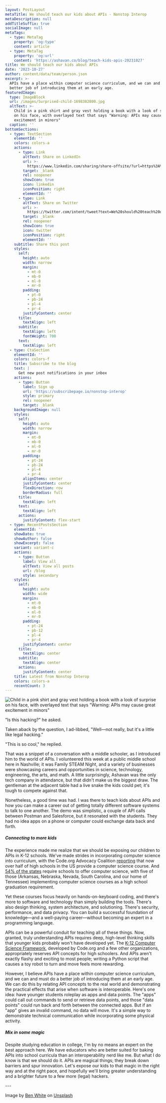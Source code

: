 ```yaml
---
layout: PostLayout
metaTitle: We should teach our kids about APIs - Nonstop Interop
metaDescription: null
addTitleSuffix: true
socialImage: null
metaTags:
  - type: MetaTag
    property: 'og:type'
    content: article
  - type: MetaTag
    property: 'og:url'
    content: 'https://ashavan.co/blog/teach-kids-apis-20231027'
title: We should teach our kids about APIs
date: '2023-10-27'
author: content/data/team/person.json
excerpt: >-
  APIs have a place within computer science curriculum, and we can and must do a
  better job of introducing them at an early age.
featuredImage:
  type: ImageBlock
  url: /images/Surprised-child-1698382800.jpg
  altText: >-
    Child in a pink shirt and gray vest holding a book with a look of surprise
    on his face, with overlayed text that says "Warning: APIs may cause great
    excitement in minors"
  caption: ''
bottomSections:
  - type: TextSection
    elementId: ''
    colors: colors-a
    actions:
      - type: Link
        altText: Share on LinkedIn
        url: >-
          https://www.linkedin.com/sharing/share-offsite/?url=https%3A%2F%2Fashavan.co%2Fblog%2Fteach-kids-apis-20231027
        target: _blank
        rel: noopener
        showIcon: true
        icon: linkedin
        iconPosition: right
        elementId: ''
      - type: Link
        altText: Share on Twitter
        url: >-
          https://twitter.com/intent/tweet?text=We%20should%20teach%20our%20kids%20about%20APIs%20-%20Nonstop%20Interop&url=https%3A%2F%2Fashavan.co%2Fblog%2Fteach-kids-apis-20231027
        target: _blank
        rel: noopener
        showIcon: true
        icon: twitter
        iconPosition: right
        elementId: ''
    subtitle: Share this post
    styles:
      self:
        height: auto
        width: narrow
        margin:
          - mt-0
          - mb-0
          - ml-0
          - mr-0
        padding:
          - pt-0
          - pb-24
          - pl-4
          - pr-4
        justifyContent: center
      title:
        textAlign: left
      subtitle:
        textAlign: left
        fontWeight: 700
      text:
        textAlign: left
  - type: CtaSection
    elementId: ''
    colors: colors-f
    title: Subscribe to the blog
    text: |
      Get new post notifications in your inbox
    actions:
      - type: Button
        label: Sign up
        url: 'https://subscribepage.io/nonstop-interop'
        style: primary
        rel: noopener
        target: _blank
    backgroundImage: null
    styles:
      self:
        height: auto
        width: narrow
        margin:
          - mt-0
          - mb-0
          - ml-0
          - mr-0
        padding:
          - pt-24
          - pb-24
          - pl-4
          - pr-4
        alignItems: center
        justifyContent: center
        flexDirection: row
        borderRadius: full
      title:
        textAlign: left
      text:
        textAlign: left
      actions:
        justifyContent: flex-start
  - type: RecentPostsSection
    elementId: ''
    showDate: true
    showAuthor: false
    showExcerpt: false
    variant: variant-c
    actions:
      - type: Button
        label: View all
        altText: View all posts
        url: /blog
        style: secondary
    styles:
      self:
        height: auto
        width: wide
        margin:
          - mt-0
          - mb-0
          - ml-0
          - mr-0
        padding:
          - pt-24
          - pb-12
          - pl-4
          - pr-4
        justifyContent: center
      title:
        textAlign: center
      subtitle:
        textAlign: center
      actions:
        justifyContent: center
    title: Latest from Nonstop Interop
    colors: colors-a
    recentCount: 3
---
```

![Child in a pink shirt and gray vest holding a book with a look of surprise on his face, with overlayed text that says "Warning: APIs may cause great excitement in minors"](/images/Surprised-child-1698382800.jpg)

"Is this hacking?" he asked.

Taken aback by the question, I ad-libbed, "Well—not really, but it's a little like legal hacking."

"This is so cool," he replied.

That was a snippet of a conversation with a middle schooler, as I introduced him to the world of APIs. I volunteered this week at a public middle school here in Nashville; it was Family STEAM Night, and a variety of businesses were showcasing careers and opportunities in science, technology, engineering, the arts, and math. A little surprisingly, Ashavan was the only tech company in attendance, but that didn't make us the biggest draw. The gentleman at the adjacent table had a live snake the kids could pet; it's tough to compete against that.

Nonetheless, a good time was had. I was there to teach kids about APIs and how you can make a career out of getting totally different software systems to talk to one another. The demo was simplistic, a couple of API calls between Postman and Salesforce, but it resonated with the students. They had no idea apps on a phone or computer could exchange data back and forth.

##### Connecting to more kids

The experience made me realize that we should be exposing our children to APIs in K-12 schools. We've made strides in incorporating computer science into curriculum, with the Code.org Advocacy Coalition [reporting](https://advocacy.code.org/stateofcs) that now over half of high schools in the US provide a computer science course. And [54% of the states](https://advocacy.code.org/2022_state_of_cs.pdf) require schools to offer computer science, with five of those (Arkansas, Nebraska, Nevada, South Carolina, and our home of Tennessee) implementing computer science courses as a high school graduation requirement.

Yet these courses focus heavily on hands-on-keyboard coding, and there's more to software and technology than simply building the tools. There's also design thinking, system architecture, and solutioning. There's security, performance, and data privacy. You can build a successful foundation of knowledge—and a well-paying career—without becoming an expert in a programming language.

APIs can be a powerful conduit for teaching all of these things. Now, granted, truly understanding APIs requires deep, high-level thinking skills that younger kids probably won't have developed yet. The [K-12 Computer Science Framework](https://k12cs.org/wp-content/uploads/2016/09/K%E2%80%9312-Computer-Science-Framework.pdf), developed by Code.org and a few other organizations, appropriately reserves API concepts for high schoolers. And APIs aren't exactly flashy and exciting to most people; writing a Python script that causes a toy robot to turn and move feels more rewarding.

However, I believe APIs have a place within computer science curriculum, and we can and must do a better job of introducing them at an early age. We can do this by relating API concepts to the real world and demonstrating the practical effects that arise when software is interoperable. Here's one idea: have younger students roleplay as apps and data points. The "apps" could call out commands to send or retrieve data points, and those "data points" could run back and forth between the connected apps. But if an "app" gives an invalid command, no data will move. It's a simple way to demonstrate technical communication while incorporating some physical activity.

##### Mix in some magic

Despite studying education in college, I'm by no means an expert on the best approach here. We have educators who are better suited for baking APIs into school curricula than an interoperability nerd like me. But what I do know is that we should do it. APIs are magical things; they break down barriers and spur innovation. Let's expose our kids to that magic in the right way and at the right pace, and hopefully we'll bring greater understanding and a brighter future to a few more (legal) hackers.

\---

Image by [Ben White](https://unsplash.com/@benwhitephotography) on [Unsplash](https://unsplash.com)
